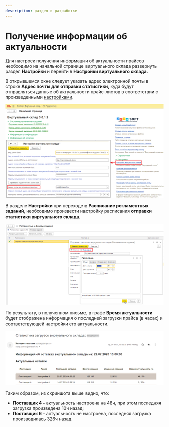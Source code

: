 ```yaml
---
description: раздел в разработке
---
```


# Получение информации об актуальности

Для настроек получения информации об актуальности прайсов необходимо на начальной странице виртуального склада развернуть раздел **Настройки** и перейти в **Настройки виртуального склада.**

В открывшемся окне следует указать адрес электронной почты в строке **Адрес почты для отправки статистики,** куда будут отправляться данные об актуальности прайс-листов в соответствии с произведенными [настройками](https://help-vs.zetasoft.ru/nastroika-prais-lista/nastroika-aktualnosti-prais-listov).

![](../.gitbook/assets/image-1%20%281%29.png)

В разделе **Настройки** при переходе в **Расписание регламентных заданий**, необходимо произвести настройку расписания **отправки статистики виртуального склада**. 

![](../.gitbook/assets/image-3%20%281%29.png)

По результату, в полученном письме, в графе **Время актуальности** будет отображена информация о последней загрузки прайса \(в часах\) и соответствующей настройки его актуальности. 

![](../.gitbook/assets/image-4%20%282%29.png)

Таким образом, из скриншота выше видно, что:

* **Поставщик 4 -** актуальность настроена на 48ч, при этом последняя загрузка произведена 10ч назад;
* **Поставщик 6** - актуальность не настроена, последняя загрузка производилась 326ч назад.





